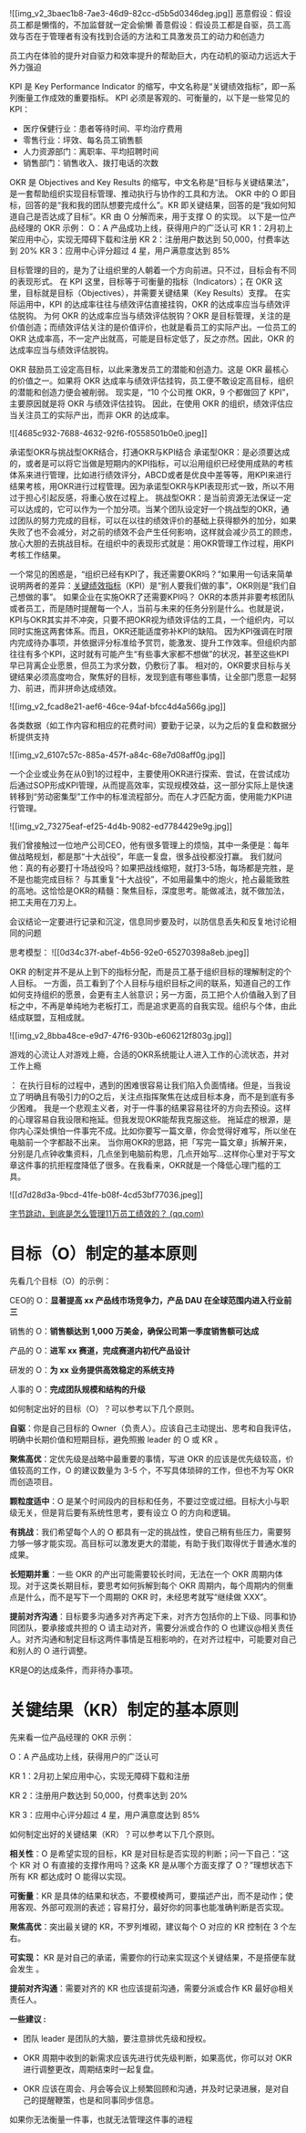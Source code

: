 ![[img_v2_3baec1b8-7ae3-46d9-82cc-d5b5d0346deg.jpg]]
恶意假设：假设员工都是懒惰的，不加监督就一定会偷懒 善意假设：假设员工都是自驱，员工高效与否在于管理者有没有找到合适的方法和工具激发员工的动力和创造力

员工内在体验的提升对自驱力和效率提升的帮助巨大，内在动机的驱动力远远大于外力强迫

KPI 是 Key Performance Indicator 的缩写，中文名称是“关键绩效指标”，即一系列衡量工作成效的重要指标。
KPI 必须是客观的、可衡量的，以下是一些常见的 KPI：
- 医疗保健行业：患者等待时间、平均治疗费用  
- 零售行业：坪效、每名员工销售额
- 人力资源部门：离职率、平均招聘时间
- 销售部门：销售收入、拨打电话的次数

OKR 是 Objectives and Key Results 的缩写，中文名称是“目标与关键结果法”，是一套帮助组织实现目标管理、推动执行与协作的工具和方法。
OKR 中的 O 即目标，回答的是“我和我的团队想要完成什么”。KR 即关键结果，回答的是“我如何知道自己是否达成了目标”。KR 由 O 分解而来，用于支撑 O 的实现。 以下是一位产品经理的 OKR 示例：
O：A 产品成功上线，获得用户的广泛认可 
KR 1：2月初上架应用中心，实现无障碍下载和注册 
KR 2：注册用户数达到 50,000，付费率达到 20%
KR 3：应用中心评分超过 4 星，用户满意度达到 85%

目标管理的目的，是为了让组织里的人朝着一个方向前进。只不过，目标会有不同的表现形式。 
在 KPI 这里，目标等于可衡量的指标（Indicators）；在 OKR 这里，目标就是目标（Objectives），并需要关键结果（Key Results）支撑。
在实际运用中，KPI 的达成率往往与绩效评估直接挂钩，OKR 的达成率应当与绩效评估脱钩。 
为何 OKR 的达成率应当与绩效评估脱钩？OKR 是目标管理，关注的是价值创造；而绩效评估关注的是价值评价，也就是看员工的实际产出。一位员工的 OKR 达成率高，不一定产出就高，可能是目标定低了，反之亦然。因此，OKR 的达成率应当与绩效评估脱钩。

OKR 鼓励员工设定高目标，以此来激发员工的潜能和创造力。这是 OKR 最核心的价值之一。如果将 OKR 达成率与绩效评估挂钩，员工便不敢设定高目标，组织的潜能和创造力便会被削弱。
现实是，“10 个公司推 OKR，9 个都做回了 KPI”，主要原因就是将 OKR 与绩效评估挂钩。 
因此，在使用 OKR 的组织，绩效评估应当关注员工的实际产出，而非 OKR 的达成率。

![[4685c932-7688-4632-92f6-f0558501b0e0.jpeg]]

承诺型OKR与挑战型OKR结合，打通OKR与KPI结合
承诺型OKR：是必须要达成的，或者是可以将它当做是短期内的KPI指标，可以沿用组织已经使用成熟的考核体系来进行管理，比如进行绩效评分，ABCD或者是优良中差等等，用KPI来进行结果考核，用OKR进行过程管理。因为承诺型OKR与KPI表现形式一致，所以不用过于担心引起反感，将重心放在过程上。
挑战型OKR：是当前资源无法保证一定可以达成的，它可以作为一个加分项。当某个团队设定好一个挑战型的OKR，通过团队的努力完成的目标，可以在以往的绩效评价的基础上获得额外的加分，如果失败了也不会减分，对之前的绩效不会产生任何影响，这样就会减少员工的顾虑，放心大胆的去挑战目标。在组织中的表现形式就是：用OKR管理工作过程，用KPI考核工作结果。

一个常见的困惑是，“组织已经有KPI了，我还需要OKR吗？”如果用一句话来简单说明两者的差异：[关键绩效指标](https://www.zhihu.com/search?q=%E5%85%B3%E9%94%AE%E7%BB%A9%E6%95%88%E6%8C%87%E6%A0%87&search_source=Entity&hybrid_search_source=Entity&hybrid_search_extra=%7B%22sourceType%22%3A%22answer%22%2C%22sourceId%22%3A1615230376%7D)（KPI）是“别人要我们做的事”，OKR则是“我们自己想做的事”。
如果企业在实施OKR了还需要KPI吗？
OKR的本质并非要考核团队或者员工，而是随时提醒每一个人，当前与未来的任务分别是什么。也就是说，KPI与OKR其实并不冲突，只要不把OKR视为绩效评估的工具，一个组织内，可以同时实施这两套体系。而且，OKR还能适度弥补KPI的缺陷。
因为KPI强调在时限内完成待办事项，并依据评分标准给予赏罚，能激发、提升工作效率。但组织内部往往有多个KPI，这时就有可能产生“有些事大家都不想做”的状况，甚至这些KPI早已背离企业愿景，但员工为求分数，仍敷衍了事。 相对的，OKR要求目标与关键结果必须高度吻合，聚焦好的目标，发现到底有哪些事情，让全部门愿意一起努力、前进，而非拼命达成绩效。

![[img_v2_fcad8e21-aef6-46ce-94af-bfcc4d4a566g.jpg]]

各类数据（如工作内容和相应的花费时间）要勤于记录，以为之后的复盘和数据分析提供支持

![[img_v2_6107c57c-885a-457f-a84c-68e7d08aff0g.jpg]]

一个企业或业务在从0到1的过程中，主要使用OKR进行探索、尝试，在尝试成功后通过SOP形成KPI管理，从而提高效率，实现规模效益，这一部分实际上是快速转移到“劳动密集型”工作中的标准流程部分。而在人才匹配方面，使用能力KPI进行管理。

![[img_v2_73275eaf-ef25-4d4b-9082-ed7784429e9g.jpg]]

我们曾接触过一位地产公司CEO，他有很多管理上的烦恼，其中一条便是：每年做战略规划，都是那“十大战役”，年底一复盘，很多战役都没打赢。
我们就问他：真的有必要打十场战役吗？如果把战线缩短，就打3-5场，每场都是完胜，是不是也能完成目标？
与其重复“十大战役”，不如用最集中的炮火，抢占最能致胜的高地。这恰恰是OKR的精髓：聚焦目标，深度思考。能做减法，就不做加法，把工夫用在刀刃上。

会议结论一定要进行记录和沉淀，信息同步要及时，以防信息丢失和反复地讨论相同的问题

思考模型：
![[0d34c37f-abef-4b56-92e0-65270398a8eb.jpeg]]

OKR 的制定并不是从上到下的指标分配，而是员工基于组织目标的理解制定的个人目标。
一方面，员工看到了个人目标与组织目标之间的联系，知道自己的工作如何支持组织的愿景，会更有主人翁意识；另一方面，员工把个人价值融入到了目标之中，不再是单纯地为老板打工，而是追求更高的自我实现。组织与个体，由此结成联盟，互相成就。

![[img_v2_8bba48ce-e9d7-47f6-930b-e606212f803g.jpg]]

游戏的心流让人对游戏上瘾，合适的OKR系统能让人进入工作的心流状态，并对工作上瘾

：
在执行目标的过程中，遇到的困难很容易让我们陷入负面情绪。但是，当我设立了明确且有吸引力的O之后，关注点指挥聚焦在达成目标本身，而不是到底有多少困难。
我是一个悲观主义者，对于一件事的结果容易往坏的方向去预设。这样的心理容易自我设限和拖延。但我发现OKR能帮我克服这些。
拖延症的根源，是你内心深处惧怕一件事完不成。比如你要写一篇文章，你会觉得好难写，所以坐在电脑前一个字都敲不出来。
当你用OKR的思路，把「写完一篇文章」拆解开来，分别是几点钟收集资料，几点坐到电脑前构思，几点开始写…这样你心里对于写文章这件事的抗拒程度降低了很多。在我看来，OKR就是一个降低心理门槛的工具。

![[d7d28d3a-9bcd-41fe-b08f-4cd53bf77036.jpeg]]

[字节跳动，到底是怎么管理11万员工绩效的？ (qq.com)](https://mp.weixin.qq.com/s/ZtOm5-gqxIKbDvX-JntyKQ)

# 目标（O）制定的基本原则

先看几个目标（O）的示例：

CEO的 O：**显著提高 xx 产品线市场竞争力，产品 DAU 在全球范围内进入行业前三**

销售的 O：**销售额达到 1,000 万美金，确保公司第一季度销售额可达成**

产品的 O：**进军 xx 赛道，完成赛道内初代产品设计**

研发的 O：**为 xx 业务提供高效稳定的系统支持**

人事的 O：**完成团队规模和结构的升级**

如何制定出好的目标（O）？可以参考以下几个原则。

**自驱**：你是自己目标的 Owner（负责人）。应该自己主动提出、思考和自我评估，明确中长期价值和短期目标，避免照搬 leader 的 O 或 KR 。 

**聚焦高优**：定优先级是战略中最重要的事情，写进 OKR 的应该是优先级较高，价值较高的工作，O 的建议数量为 3-5 个，不写具体琐碎的工作，但也不为写 OKR 而创造项目。 

**颗粒度适中**：O 是某个时间段内的目标和任务，不要过空或过细。目标大小与职级无关，但是背后要有系统性思考，要有设立 O 的方向和逻辑。 

**有挑战**：我们希望每个人的 O 都具有一定的挑战性，使自己稍有些压力，需要努力够一够才能实现。高目标可以激发更大的潜能，有助于我们取得优于普通水准的成果。 

**长短期并重**：一些 OKR 的产出可能需要较长时间，无法在一个 OKR 周期内体现。对于这类长期目标，要思考如何拆解到每个 OKR 周期内，每个周期内的侧重点是什么，而不是写下一个周期的 OKR 时，未经思考就写“继续做 XXX”。 

**提前对齐沟通**：目标要多沟通多对齐再定下来，对齐方包括你的上下级、同事和协同团队，要承接或共担的 O 请主动对齐，需要分派或合作的 O 也建议@相关责任人。对齐沟通和制定目标这两件事情是互相影响的，在对齐过程中，可能要对自己和别人的 O 进行调整。

KR是O的达成条件，而非待办事项。

# 关键结果（KR）制定的基本原则

先来看一位产品经理的 OKR 示例：

O：A 产品成功上线，获得用户的广泛认可

KR 1：2月初上架应用中心，实现无障碍下载和注册

KR 2：注册用户数达到 50,000，付费率达到 20%

KR 3：应用中心评分超过 4 星，用户满意度达到 85%

如何制定出好的关键结果（KR）？可以参考以下几个原则。

**相关性**：O 是希望实现的目标，KR 是对目标是否实现的判断；问一下自己：“这个 KR 对 O 有直接的支撑作用吗？这条 KR 是从哪个方面支撑了 O？”理想状态下所有 KR 都达成时 O 能得以实现。 

**可衡量**：KR 是具体的结果和状态，不要模棱两可，要描述产出，而不是动作；使用客观、外部可观测的表述；容易打分，最好你的同事也能准确判断是否实现。 

**聚焦高优**：突出最关键的 KR，不罗列堆砌，建议每个 O 对应的 KR 控制在 3 个左右。 

**可实现：** KR 是对自己的承诺，需要你的行动来实现这个关键结果，不是搭便车就会发生 。 

**提前对齐沟通**：需要对齐的 KR 也应该提前沟通，需要分派或合作 KR 最好@相关责任人。 

**一些建议 :**

- 团队 leader 是团队的大脑，要注意排优先级和授权。 

- OKR 周期中收到的新需求应该先进行优先级判断，如果高优，你可以对 OKR 进行调整更改，周期结束时一起复盘。 

- OKR 应该在周会、月会等会议上频繁回顾和沟通，并及时记录进展，是对自己的提醒鞭策，也是和同事同步信息。



如果你无法衡量一件事，也就无法管理这件事的进程